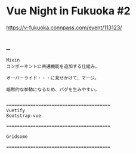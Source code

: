 # Vue Night in Fukuoka #2
https://v-fukuoka.connpass.com/event/113123/


## _

```
Mixin
コンポーネントに共通機能を追加する仕組み。

オーバーライド・・・に見せかけて、マージ。

暗黙的な挙動になるため、バグを生みやすい。


=======================================
Vuetify
Bootstrap-vue

=======================================

Gridsome

=======================================





```

